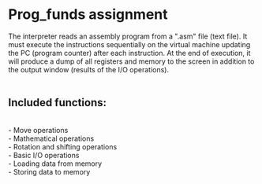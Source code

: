 <h1> Prog_funds assignment </h1>
The interpreter reads an assembly program from a ".asm" file (text file). It must execute the instructions sequentially on the virtual machine updating the PC (program counter) after each instruction. At the end of execution, it will produce a dump of all registers and memory to the screen in addition to the output window (results of the I/O operations). <br><br>
<h2>Included functions: </h2><br>
  - Move operations <br>
  - Mathematical operations <br>
  - Rotation and shifting operations <br>
  - Basic I/O operations <br> 
  - Loading data from memory <br>
  - Storing data to memory <br>
